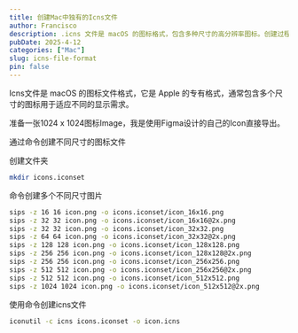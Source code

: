 ```yaml
---
title: 创建Mac中独有的Icns文件
author: Francisco
description: .icns 文件是 macOS 的图标格式，包含多种尺寸的高分辨率图标。创建过程包括准备1024x1024图标、使用命令生成不同尺寸的图标文件，并最终生成.icns文件。
pubDate: 2025-4-12
categories: ["Mac"]
slug: icns-file-format
pin: false
---
```


Icns文件是 macOS 的图标文件格式，它是 Apple 的专有格式，通常包含多个尺寸的图标用于适应不同的显示需求。

准备一张1024 x 1024图标Image，我是使用Figma设计的自己的Icon直接导出。

通过命令创建不同尺寸的图标文件

创建文件夹

```bash
mkdir icons.iconset
```

命令创建多个不同尺寸图片

```bash
sips -z 16 16 icon.png -o icons.iconset/icon_16x16.png
sips -z 32 32 icon.png -o icons.iconset/icon_16x16@2x.png
sips -z 32 32 icon.png -o icons.iconset/icon_32x32.png
sips -z 64 64 icon.png -o icons.iconset/icon_32x32@2x.png
sips -z 128 128 icon.png -o icons.iconset/icon_128x128.png
sips -z 256 256 icon.png -o icons.iconset/icon_128x128@2x.png
sips -z 256 256 icon.png -o icons.iconset/icon_256x256.png
sips -z 512 512 icon.png -o icons.iconset/icon_256x256@2x.png
sips -z 512 512 icon.png -o icons.iconset/icon_512x512.png
sips -z 1024 1024 icon.png -o icons.iconset/icon_512x512@2x.png
```

使用命令创建icns文件

```bash
iconutil -c icns icons.iconset -o icon.icns
```
